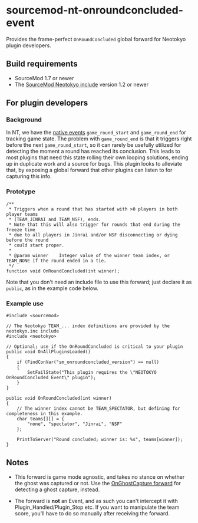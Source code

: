 # sourcemod-nt-onroundconcluded-event
Provides the frame-perfect `OnRoundConcluded` global forward for Neotokyo plugin developers.

## Build requirements
* SourceMod 1.7 or newer
* The [SourceMod Neotokyo include](https://github.com/softashell/sourcemod-nt-include) version 1.2 or newer

## For plugin developers

### Background
In NT, we have the [native events](https://wiki.alliedmods.net/Neotokyo_Events) `game_round_start` and `game_round_end` for tracking game state. The problem with `game_round_end` is that it triggers right before the next `game_round_start`, so it can rarely be usefully utilized for detecting the moment a round has reached its conclusion. This leads to most plugins that need this state rolling their own looping solutions, ending up in duplicate work and a source for bugs. This plugin looks to alleviate that, by exposing a global forward that other plugins can listen to for capturing this info.

### Prototype
```sp
/**
 * Triggers when a round that has started with >0 players in both player teams
 * (TEAM_JINRAI and TEAM_NSF), ends.
 * Note that this will also trigger for rounds that end during the freeze time
 * due to all players in Jinrai and/or NSF disconnecting or dying before the round
 * could start proper.
 *
 * @param winner    Integer value of the winner team index, or TEAM_NONE if the round ended in a tie.
 */
function void OnRoundConcluded(int winner);
```

Note that you don't need an include file to use this forward; just declare it as `public`, as in the example code below.

### Example use
```sp
#include <sourcemod>

// The Neotokyo TEAM_... index definitions are provided by the neotokyo.inc include
#include <neotokyo>

// Optional; use if the OnRoundConcluded is critical to your plugin
public void OnAllPluginsLoaded()
{
    if (FindConVar("sm_onroundconcluded_version") == null)
    {
        SetFailState("This plugin requires the \"NEOTOKYO OnRoundConcluded Event\" plugin");
    }
}

public void OnRoundConcluded(int winner)
{
    // The winner index cannot be TEAM_SPECTATOR, but defining for completeness in this example.
    char teams[][] = {
        "none", "spectator", "Jinrai", "NSF"
    };

    PrintToServer("Round concluded; winner is: %s", teams[winner]);
}
```

## Notes
* This forward is game mode agnostic, and takes no stance on whether the ghost was captured or not. Use the [OnGhostCapture forward](https://github.com/softashell/nt-sourcemod-plugins/blob/master/scripting/nt_ghostcap.sp) for detecting a ghost capture, instead.

* The forward is **not** an Event, and as such you can't intercept it with Plugin_Handled/Plugin_Stop etc. If you want to manipulate the team score, you'll have to do so manually after receiving the forward.

